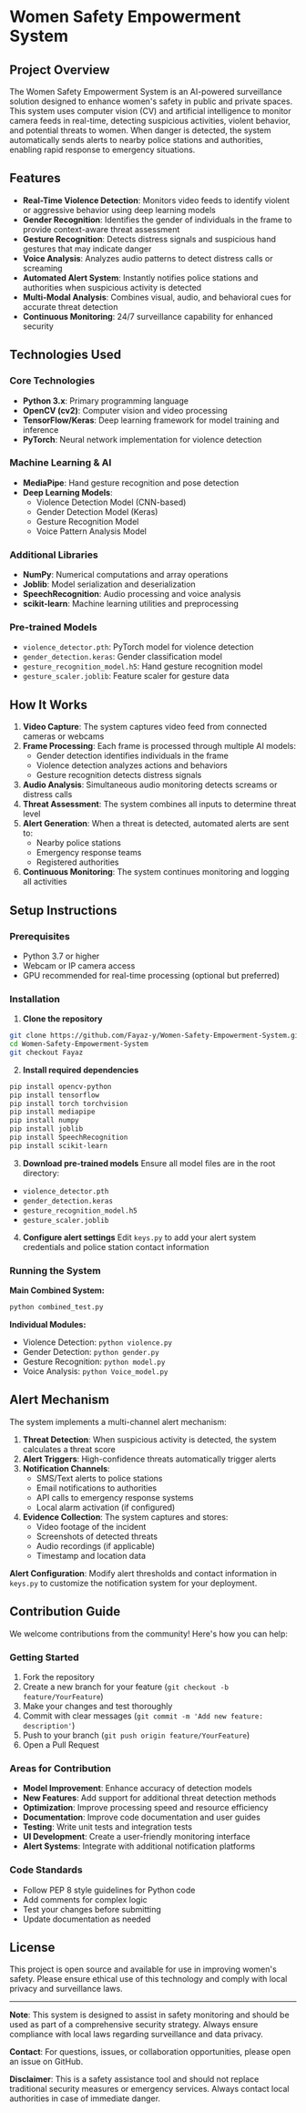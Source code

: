 # Women Safety Empowerment System

## Project Overview

The Women Safety Empowerment System is an AI-powered surveillance solution designed to enhance women's safety in public and private spaces. This system uses computer vision (CV) and artificial intelligence to monitor camera feeds in real-time, detecting suspicious activities, violent behavior, and potential threats to women. When danger is detected, the system automatically sends alerts to nearby police stations and authorities, enabling rapid response to emergency situations.

## Features

- **Real-Time Violence Detection**: Monitors video feeds to identify violent or aggressive behavior using deep learning models
- **Gender Recognition**: Identifies the gender of individuals in the frame to provide context-aware threat assessment
- **Gesture Recognition**: Detects distress signals and suspicious hand gestures that may indicate danger
- **Voice Analysis**: Analyzes audio patterns to detect distress calls or screaming
- **Automated Alert System**: Instantly notifies police stations and authorities when suspicious activity is detected
- **Multi-Modal Analysis**: Combines visual, audio, and behavioral cues for accurate threat detection
- **Continuous Monitoring**: 24/7 surveillance capability for enhanced security

## Technologies Used

### Core Technologies
- **Python 3.x**: Primary programming language
- **OpenCV (cv2)**: Computer vision and video processing
- **TensorFlow/Keras**: Deep learning framework for model training and inference
- **PyTorch**: Neural network implementation for violence detection

### Machine Learning & AI
- **MediaPipe**: Hand gesture recognition and pose detection
- **Deep Learning Models**:
  - Violence Detection Model (CNN-based)
  - Gender Detection Model (Keras)
  - Gesture Recognition Model
  - Voice Pattern Analysis Model

### Additional Libraries
- **NumPy**: Numerical computations and array operations
- **Joblib**: Model serialization and deserialization
- **SpeechRecognition**: Audio processing and voice analysis
- **scikit-learn**: Machine learning utilities and preprocessing

### Pre-trained Models
- `violence_detector.pth`: PyTorch model for violence detection
- `gender_detection.keras`: Gender classification model
- `gesture_recognition_model.h5`: Hand gesture recognition model
- `gesture_scaler.joblib`: Feature scaler for gesture data

## How It Works

1. **Video Capture**: The system captures video feed from connected cameras or webcams
2. **Frame Processing**: Each frame is processed through multiple AI models:
   - Gender detection identifies individuals in the frame
   - Violence detection analyzes actions and behaviors
   - Gesture recognition detects distress signals
3. **Audio Analysis**: Simultaneous audio monitoring detects screams or distress calls
4. **Threat Assessment**: The system combines all inputs to determine threat level
5. **Alert Generation**: When a threat is detected, automated alerts are sent to:
   - Nearby police stations
   - Emergency response teams
   - Registered authorities
6. **Continuous Monitoring**: The system continues monitoring and logging all activities

## Setup Instructions

### Prerequisites
- Python 3.7 or higher
- Webcam or IP camera access
- GPU recommended for real-time processing (optional but preferred)

### Installation

1. **Clone the repository**
```bash
git clone https://github.com/Fayaz-y/Women-Safety-Empowerment-System.git
cd Women-Safety-Empowerment-System
git checkout Fayaz
```

2. **Install required dependencies**
```bash
pip install opencv-python
pip install tensorflow
pip install torch torchvision
pip install mediapipe
pip install numpy
pip install joblib
pip install SpeechRecognition
pip install scikit-learn
```

3. **Download pre-trained models**
Ensure all model files are in the root directory:
- `violence_detector.pth`
- `gender_detection.keras`
- `gesture_recognition_model.h5`
- `gesture_scaler.joblib`

4. **Configure alert settings**
Edit `keys.py` to add your alert system credentials and police station contact information

### Running the System

**Main Combined System:**
```bash
python combined_test.py
```

**Individual Modules:**
- Violence Detection: `python violence.py`
- Gender Detection: `python gender.py`
- Gesture Recognition: `python model.py`
- Voice Analysis: `python Voice_model.py`

## Alert Mechanism

The system implements a multi-channel alert mechanism:

1. **Threat Detection**: When suspicious activity is detected, the system calculates a threat score
2. **Alert Triggers**: High-confidence threats automatically trigger alerts
3. **Notification Channels**:
   - SMS/Text alerts to police stations
   - Email notifications to authorities
   - API calls to emergency response systems
   - Local alarm activation (if configured)
4. **Evidence Collection**: The system captures and stores:
   - Video footage of the incident
   - Screenshots of detected threats
   - Audio recordings (if applicable)
   - Timestamp and location data

**Alert Configuration**: Modify alert thresholds and contact information in `keys.py` to customize the notification system for your deployment.

## Contribution Guide

We welcome contributions from the community! Here's how you can help:

### Getting Started
1. Fork the repository
2. Create a new branch for your feature (`git checkout -b feature/YourFeature`)
3. Make your changes and test thoroughly
4. Commit with clear messages (`git commit -m 'Add new feature: description'`)
5. Push to your branch (`git push origin feature/YourFeature`)
6. Open a Pull Request

### Areas for Contribution
- **Model Improvement**: Enhance accuracy of detection models
- **New Features**: Add support for additional threat detection methods
- **Optimization**: Improve processing speed and resource efficiency
- **Documentation**: Improve code documentation and user guides
- **Testing**: Write unit tests and integration tests
- **UI Development**: Create a user-friendly monitoring interface
- **Alert Systems**: Integrate with additional notification platforms

### Code Standards
- Follow PEP 8 style guidelines for Python code
- Add comments for complex logic
- Test your changes before submitting
- Update documentation as needed

## License

This project is open source and available for use in improving women's safety. Please ensure ethical use of this technology and comply with local privacy and surveillance laws.

---

**Note**: This system is designed to assist in safety monitoring and should be used as part of a comprehensive security strategy. Always ensure compliance with local laws regarding surveillance and data privacy.

**Contact**: For questions, issues, or collaboration opportunities, please open an issue on GitHub.

**Disclaimer**: This is a safety assistance tool and should not replace traditional security measures or emergency services. Always contact local authorities in case of immediate danger.
